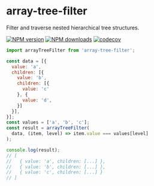 # array-tree-filter

Filter and traverse nested hierarchical tree structures.

[![NPM version](https://img.shields.io/npm/v/array-tree-filter.svg?style=flat)](https://npmjs.org/package/array-tree-filter)
[![NPM downloads](http://img.shields.io/npm/dm/array-tree-filter.svg?style=flat)](https://npmjs.org/package/array-tree-filter)
[![codecov](https://codecov.io/gh/afc163/array-tree-filter/branch/main/graph/badge.svg)](https://codecov.io/gh/afc163/array-tree-filter)

```js
import arrayTreeFilter from 'array-tree-filter';

const data = [{
  value: 'a',
  children: [{
    value: 'b',
    children: [{
      value: 'c'
    }, {
      value: 'd',
    }]
  }],
}];
const values = ['a', 'b', 'c'];
const result = arrayTreeFilter(
  data, (item, level) => item.value === values[level]
);

console.log(result);
// [
//   { value: 'a', children: [...] },
//   { value: 'b', children: [...] },
//   { value: 'c', children: [...] }
// ]
```
